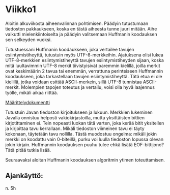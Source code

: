 # Viikko1

Aloitin alkuviikosta aiheenvalinnan pohtimisen. Päädyin tutustumaan tiedoston pakkaukseen, koska en tästä aiheesta tunne juuri mitään. Aihe vaikutti mielenkiintoiselta ja päädyin valitsemaan Huffmanin koodauksen sen selkeyden vuoksi.

Tutustuessani Huffmanin koodaukseen, joka vertailee tavujen esiintymistiheyttä, tutustuin myös UTF-8-merkkeihin. Ajatuksena olisi lukea UTF-8-merkkien esiintymistiheyttä tavujen esiintymistiheyden sijaan, koska mitä luultavimmin UTF-8 merkit tiivistyisivät paremmin kielillä, joilla merkit ovat keskimäärin 2 tavua tai enemmän, verrattuna perinteiseen Huffmannin koodaukseen, joka tarkastellaan tavujen esiintymistiheyttä. Tätä etua ei ole kielillä, jotka voidaan esittää ASCII-merkein, sillä UTF-8 tunnistaa ASCII-merkit. Molempien tapojen toteutus ja vertailu, voisi olla hyvä laajennus työlle, mikäli aikaa riittää.

[Määrittelydokumentti](https://github.com/anttihaap/BadCompression/blob/master/doc/M%C3%A4%C3%A4rittelydokumentti.md)

Tutustuin Javan tiedoston kirjoitukseen ja lukuun. Merkkien lukeminen Javalla onnistuu helposti vakiokirjastoilla, mutta yksittäisten bittien kirjotittaminen ei. Tein nopeasti luokan tätä varten, joka kerää bitit yksitellen ja kirjoittaa tavu kerrallaan. Mikäli tiedoston viimeinen tavu ei täyty kokonaan, täytetään tavu nollilla. Tästä muodostuu ongelma: mikäli jokin merkki on koodattu vain 0-biteillä, purku voi luulla tiedoston lopussa olevan jokin kirjain. Huffmannin koodauksen puuhu tulee ehkä lisätä EOF-bittijono? Tätä pitää tutkia lisää.

Seuraavaksi aloitan Huffmanin koodauksen algoritmin ytimen toteuttamisen.

## Ajankäyttö:
n. 5h

